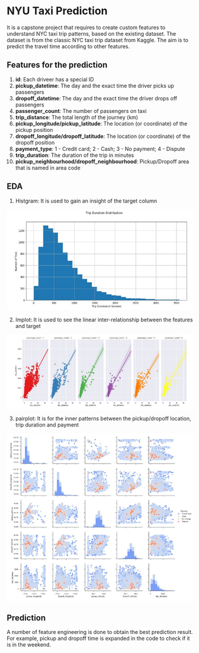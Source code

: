 # NYU Taxi Prediction
It is a capstone project that requires to create custom features to understand NYC taxi trip patterns, based on the existing dataset. The dataset is from the classic NYC taxi trip dataset from Kaggle. The aim is to predict the travel time according to other features.

## Features for the prediction
1. __id__: Each driveer has a special ID
2. __pickup_datetime__: The day and the exact time the driver picks up passengers
3. __dropoff_datetime__: The day and the exact time the driver drops off passengers
4. __passenger_count__: The number of passengers on taxi
5. __trip_distance__: The total length of the journey (km)
6. __pickup_longitude/pickup_latitude__: The location (or coordinate) of the pickup position
7. __dropoff_longitude/dropoff_latitude__: The location (or coordinate) of the dropoff position
8. __payment_type__: 1 - Credit card; 2 - Cash; 3 - No payment; 4 - Dispute
9. __trip_duration__: The duration of the trip in minutes
10. __pickup_neighbourhood/dropoff_neighbourhood__: Pickup/Dropoff area that is named in area code

## EDA
1. Histgram: It is used to gain an insight of the target column

![alt text](https://github.com/KaitaiD/Capstone-Project-1/blob/master/1.JPG)

2. lmplot: It is used to see the linear inter-relationship between the features and target

![alt text](https://github.com/KaitaiD/Capstone-Project-1/blob/master/2.JPG)

3. pairplot: It is for the inner patterns between the pickup/dropoff location, trip duration and payment

![alt text](https://github.com/KaitaiD/Capstone-Project-1/blob/master/3.JPG)

## Prediction
A number of feature engineering is done to obtain the best prediction result. For example, pickup and dropoff time is expanded in the code to check if it is in the weekend.
